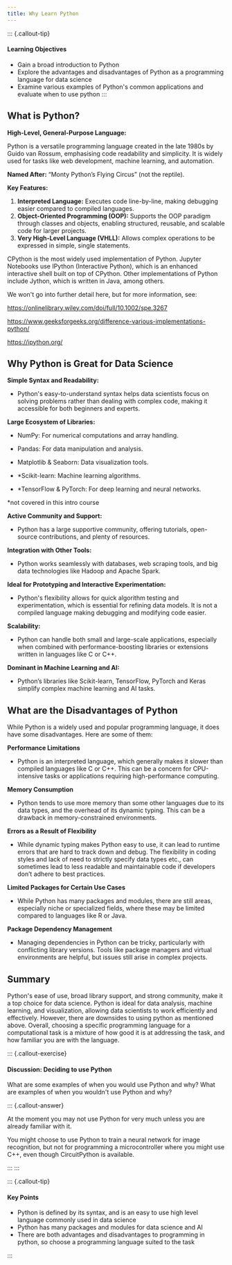 ```yaml
---
title: Why Learn Python
---
```


::: {.callout-tip}
#### Learning Objectives

- Gain a broad introduction to Python  
- Explore the advantages and disadvantages of Python as a programming language for data science  
- Examine various examples of Python's common applications and evaluate when to use python
:::


## What is Python?

**High-Level, General-Purpose Language:** 

Python is a versatile programming language created in the late 1980s by Guido van Rossum, emphasising code readability and simplicity. It is widely used for tasks like web development, machine learning, and automation.

**Named After:** “Monty Python’s Flying Circus” (not the reptile).

**Key Features:**

1. **Interpreted Language:** Executes code line-by-line, making debugging easier compared to compiled languages.
2. **Object-Oriented Programming (OOP):** Supports the OOP paradigm through classes and objects, enabling structured, reusable, and scalable code for larger projects.
3. **Very High-Level Language (VHLL):** Allows complex operations to be expressed in simple, single statements.

CPython is the most widely used implementation of Python. Jupyter Notebooks use IPython (Interactive Python), which is an enhanced interactive shell built on top of CPython. Other implementations of Python include Jython, which is written in Java, among others.

We won't go into further detail here, but for more information, see:

https://onlinelibrary.wiley.com/doi/full/10.1002/spe.3267

https://www.geeksforgeeks.org/difference-various-implementations-python/

https://ipython.org/

## Why Python is Great for Data Science

**Simple Syntax and Readability:**

- Python's easy-to-understand syntax helps data scientists focus on solving problems rather than dealing with complex code, making it accessible for both beginners and experts.

**Large Ecosystem of Libraries:**

- NumPy: For numerical computations and array handling.

- Pandas: For data manipulation and analysis.

- Matplotlib & Seaborn: Data visualization tools.

- *Scikit-learn: Machine learning algorithms.

- *TensorFlow & PyTorch: For deep learning and neural networks.

*not covered in this intro course

**Active Community and Support:**

- Python has a large supportive community, offering tutorials, open-source contributions, and plenty of resources.

**Integration with Other Tools:**

- Python works seamlessly with databases, web scraping tools, and big data technologies like Hadoop and Apache Spark.

**Ideal for Prototyping and Interactive Experimentation:**

- Python's flexibility allows for quick algorithm testing and experimentation, which is essential for refining data models. It is not a compiled language making debugging and modifying code easier.

**Scalability:**

- Python can handle both small and large-scale applications, especially when combined with performance-boosting libraries or extensions written in languages like C or C++.

**Dominant in Machine Learning and AI:**

- Python’s libraries like Scikit-learn, TensorFlow, PyTorch and Keras simplify complex machine learning and AI tasks.

## What are the Disadvantages of Python

While Python is a widely used and popular programming language, it does have some disadvantages. Here are some of them:

**Performance Limitations**

- Python is an interpreted language, which generally makes it slower than compiled languages like C or C++. This can be a concern for CPU-intensive tasks or applications requiring high-performance computing.

**Memory Consumption**

- Python tends to use more memory than some other languages due to its data types, and the overhead of its dynamic typing. This can be a drawback in memory-constrained environments.


**Errors as a Result of Flexibility**

- While dynamic typing makes Python easy to use, it can lead to runtime errors that are hard to track down and debug. The flexibility in coding styles and lack of need to strictly specify data types etc., can sometimes lead to less readable and maintainable code if developers don’t adhere to best practices.

**Limited Packages for Certain Use Cases**

- While Python has many packages and modules, there are still areas, especially niche or specialized fields, where these may be limited compared to languages like R or Java.

**Package Dependency Management**

- Managing dependencies in Python can be tricky, particularly with conflicting library versions. Tools like package managers and virtual environments are helpful, but issues still arise in complex projects.

## Summary

Python's ease of use, broad library support, and strong community, make it a top choice for data science. Python is ideal for data analysis, machine learning, and visualization, allowing data scientists to work efficiently and effectively. However, there are downsides to using python as mentioned above. Overall, choosing a specific programming language for a computational task is a mixture of how good it is at addressing the task, and how familiar you are with the language. 

::: {.callout-exercise}
#### Discussion: Deciding to use Python

What are some examples of when you would use Python and why?
What are examples of when you wouldn't use Python and why?

::: {.callout-answer}

At the moment you may not use Python for very much unless you are already familiar with it.

You might choose to use Python to train a neural network for image recognition, but not for programming a microcontroller where you might use C++, even though CircuitPython is available.

:::
:::

::: {.callout-tip}

#### Key Points

- Python is defined by its syntax, and is an easy to use high level language commonly used in data science
- Python has many packages and modules for data science and AI
- There are both advantages and disadvantages to programming in python, so choose a programming language suited to the task

:::
